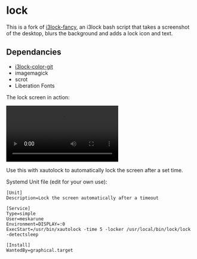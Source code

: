lock
============

This is a fork of [i3lock-fancy](https://github.com/meskarune/i3lock-fancy), an i3lock bash script that takes a screenshot of the desktop, blurs the background and adds a lock icon and text.

Dependancies
------------
* [i3lock-color-git](https://github.com/eBrnd/i3lock-color)
* imagemagick
* scrot
* Liberation Fonts

The lock screen in action:

![lockscreen animation](https://u.teknik.io/LbE9ac.mp4)

Use this with xautolock to automatically lock the screen after a set time.

Systemd Unit file (edit for your own use):

    [Unit]
    Description=Lock the screen automatically after a timeout
    
    [Service]
    Type=simple
    User=meskarune
    Environment=DISPLAY=:0
    ExecStart=/usr/bin/xautolock -time 5 -locker /usr/local/bin/lock/lock -detectsleep
    
    [Install]
    WantedBy=graphical.target
